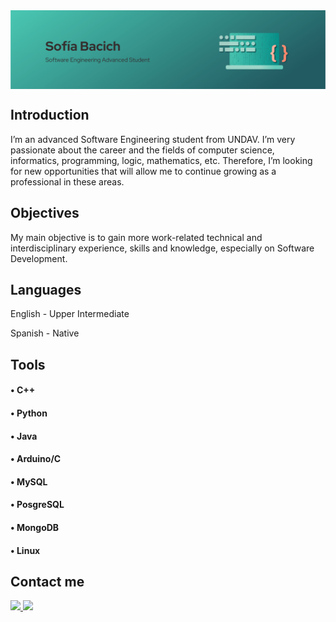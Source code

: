 
<img align="center" src="post.png">

## Introduction

I’m an advanced Software Engineering student from UNDAV. I’m very passionate about the career and the fields of computer science, informatics, programming, logic, mathematics, etc. Therefore, I’m looking for new opportunities that will allow me to continue growing as a professional in these areas. 

## Objectives

My main objective is to gain more work-related technical and interdisciplinary experience, skills and knowledge, especially on Software Development.

## Languages
<p> English - Upper Intermediate </p>
<p> Spanish - Native </p>

## Tools
  <h4>• C++ </h4>
  <h4>• Python </h4>
  <h4>• Java </h4>
  <h4>• Arduino/C </h4>
  <h4>• MySQL </h4>
  <h4>• PosgreSQL </h4>
  <h4>• MongoDB </h4>
  <h4>• Linux </h4>

## Contact me
  
<a href="https://www.linkedin.com/in/sofiabacich/" target="_blank">
<img src=https://img.shields.io/badge/linkedin-%2300acee.svg?color=0077b5&style=for-the-badge&logo=linkedin&logoColor=white%20alt=linkedin%20style=%22margin-bottom:%205px%22 />

<a href="mailto:sbacich4366@gmail.com" target="_blank">
<img src=https://img.shields.io/badge/gmail-%2300acee.svg?color=FFEFEE&style=for-the-badge&logo=gmail&logoColor=white%20alt=linkedin%20style=%22margin-bottom:%205px%22 />


